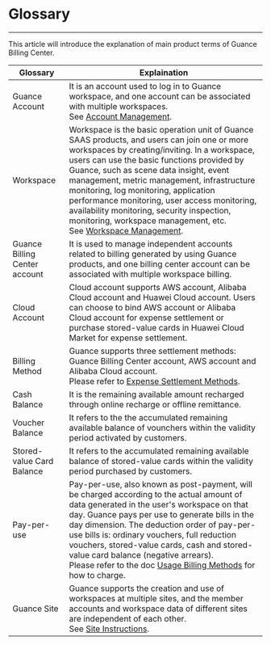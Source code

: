 # Glossary
---

This article will introduce the explanation of main product terms of Guance Billing Center.

| Glossary               | Explaination                                                         |
| ------------------ | ------------------------------------------------------------ |
| Guance Account         | It is an account used to log in to Guance workspace, and one account can be associated with multiple workspaces. <br/>See [Account Management](../../management/account-management.md). |
| Workspace           | Workspace is the basic operation unit of Guance SAAS products, and users can join one or more workspaces by creating/inviting. In a workspace, users can use the basic functions provided by Guance, such as scene data insight, event management, metric management, infrastructure monitoring, log monitoring, application performance monitoring, user access monitoring, availability monitoring, security inspection, monitoring, workspace management, etc. <br/>See [Workspace Management](../../management/index.md).|
| Guance Billing Center account | It is used to manage independent accounts related to billing generated by using Guance products, and one billing center account can be associated with multiple workspace billing. |
| Cloud Account             | Cloud account supports AWS account, Alibaba Cloud account and Huawei Cloud account. Users can choose to bind AWS account or Alibaba Cloud account for expense settlement or purchase stored-value cards in Huawei Cloud Market for expense settlement. |
| Billing Method           | Guance supports three settlement methods: Guance Billing Center account, AWS account and Alibaba Cloud account. <br/>Please refer to [Expense Settlement Methods](../billing-account/index.md). |
| Cash Balance           | It is the remaining available amount recharged through online recharge or offline remittance.                 |
| Voucher Balance         | It refers to the the accumulated remaining available balance of vounchers within the validity period activated by customers.       |
| Stored-value Card Balance         | It refers to the accumulated remaining available balance of stored-value cards within the validity period purchased by customers.       |
| Pay-per-use           | Pay-per-use, also known as post-payment, will be charged according to the actual amount of data generated in the user's workspace on that day. Guance pays per use to generate bills in the day dimension. The deduction order of pay-per-use bills is: ordinary vouchers, full reduction vouchers, stored-value cards, cash and stored-value card balance (negative arrears). <br/>Please refer to the doc [Usage Billing Methods](../billing-method/index.md) for how to charge. |
| Guance Site         | Guance supports the creation and use of workspaces at multiple sites, and the member accounts and workspace data of different sites are independent of each other. <br/>See [Site Instructions](../commercial-register.md#site). |
